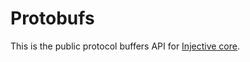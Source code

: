 # Protobufs

This is the public protocol buffers API for [Injective core](https://github.com/InjectiveLabs/injective-core).